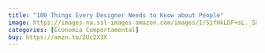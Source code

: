 ```yaml
---
title: "100 Things Every Designer Needs to Know about People"
image: https://images-na.ssl-images-amazon.com/images/I/51fHkLDF+sL._SX386_BO1,204,203,200_.jpg
categories: [Economia Comportamental]
buy: https://amzn.to/2Uc2X3X
---
```

